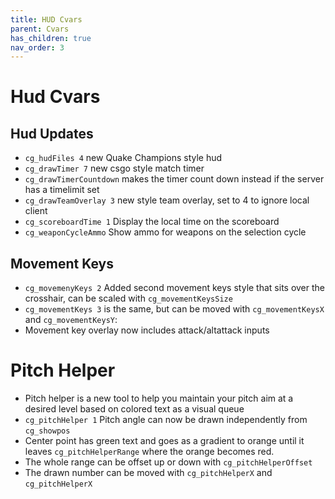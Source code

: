 ```yaml
---
title: HUD Cvars
parent: Cvars
has_children: true
nav_order: 3
---
```


# Hud Cvars

## Hud Updates

- `cg_hudFiles 4` new Quake Champions style hud
- `cg_drawTimer 7` new csgo style match timer
- `cg_drawTimerCountdown` makes the timer count down instead if the server has a timelimit set
- `cg_drawTeamOverlay 3` new style team overlay, set to 4 to ignore local client
- `cg_scoreboardTime 1` Display the local time on the scoreboard
- `cg_weaponCycleAmmo` Show ammo for weapons on the selection cycle

## Movement Keys

- `cg_movemenyKeys 2` Added second movement keys style that sits over the crosshair, can be scaled with `cg_movementKeysSize`
- `cg_movementKeys 3` is the same, but can be moved with `cg_movementKeysX` and `cg_movementKeysY`:
- Movement key overlay now includes attack/altattack inputs

# Pitch Helper

- Pitch helper is a new tool to help you maintain your pitch aim at a desired level based on colored text as a visual queue
- `cg_pitchHelper 1` Pitch angle can now be drawn independently from `cg_showpos`
- Center point has green text and goes as a gradient to orange until it leaves `cg_pitchHelperRange` where the orange becomes red.
- The whole range can be offset up or down with `cg_pitchHelperOffset`
- The drawn number can be moved with `cg_pitchHelperX` and `cg_pitchHelperX`
